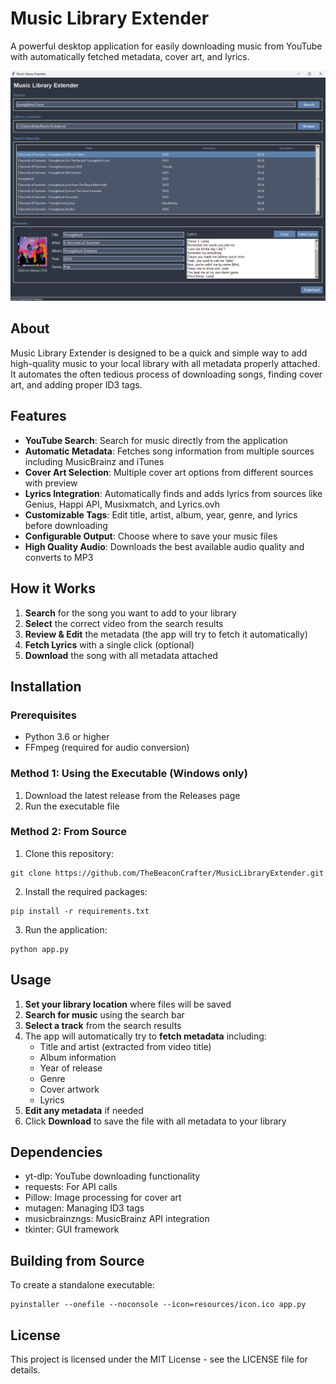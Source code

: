 # Music Library Extender

A powerful desktop application for easily downloading music from YouTube with automatically fetched metadata, cover art, and lyrics.

![MusicLibraryExtender Screenshot](screenshots/windows.png)

## About

Music Library Extender is designed to be a quick and simple way to add high-quality music to your local library with all metadata properly attached. It automates the often tedious process of downloading songs, finding cover art, and adding proper ID3 tags.

## Features

- **YouTube Search**: Search for music directly from the application
- **Automatic Metadata**: Fetches song information from multiple sources including MusicBrainz and iTunes
- **Cover Art Selection**: Multiple cover art options from different sources with preview
- **Lyrics Integration**: Automatically finds and adds lyrics from sources like Genius, Happi API, Musixmatch, and Lyrics.ovh
- **Customizable Tags**: Edit title, artist, album, year, genre, and lyrics before downloading
- **Configurable Output**: Choose where to save your music files
- **High Quality Audio**: Downloads the best available audio quality and converts to MP3

## How it Works

1. **Search** for the song you want to add to your library
2. **Select** the correct video from the search results
3. **Review & Edit** the metadata (the app will try to fetch it automatically)
4. **Fetch Lyrics** with a single click (optional)
5. **Download** the song with all metadata attached

## Installation

### Prerequisites
- Python 3.6 or higher
- FFmpeg (required for audio conversion)

### Method 1: Using the Executable (Windows only)
1. Download the latest release from the Releases page
2. Run the executable file

### Method 2: From Source
1. Clone this repository:
```
git clone https://github.com/TheBeaconCrafter/MusicLibraryExtender.git
```

2. Install the required packages:
```
pip install -r requirements.txt
```

3. Run the application:
```
python app.py
```

## Usage

1. **Set your library location** where files will be saved
2. **Search for music** using the search bar
3. **Select a track** from the search results
4. The app will automatically try to **fetch metadata** including:
   - Title and artist (extracted from video title)
   - Album information
   - Year of release
   - Genre
   - Cover artwork
   - Lyrics
5. **Edit any metadata** if needed
6. Click **Download** to save the file with all metadata to your library

## Dependencies

- yt-dlp: YouTube downloading functionality
- requests: For API calls
- Pillow: Image processing for cover art
- mutagen: Managing ID3 tags
- musicbrainzngs: MusicBrainz API integration
- tkinter: GUI framework

## Building from Source

To create a standalone executable:

```
pyinstaller --onefile --noconsole --icon=resources/icon.ico app.py
```

## License

This project is licensed under the MIT License - see the LICENSE file for details.